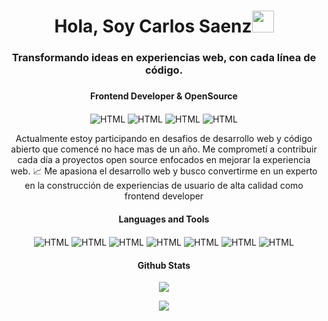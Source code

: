 

<h1 align="center">Hola, Soy Carlos Saenz<img src="https://media.giphy.com/media/hvRJCLFzcasrR4ia7z/giphy.gif" width="35"></h1>
<h3 align="center">Transformando ideas en experiencias web, con cada línea de código.<h3>
<h4 align="center">Frontend Developer & OpenSource</h4>

<p align="center">
 <img align="center" alt="HTML" src="https://img.shields.io/badge/LinkedIn-0077B5?style=for-the-badge&logo=linkedin&logoColor=white">
 <img align="center" alt="HTML" src="https://img.shields.io/badge/GitHub-100000?style=for-the-badge&logo=github&logoColor=white">
 <img align="center" alt="HTML" src="https://img.shields.io/badge/Gmail-D14836?style=for-the-badge&logo=gmail&logoColor=white">
	<img align="center" alt="HTML" src="https://img.shields.io/badge/Instagram-E4405F?style=for-the-badge&logo=instagram&logoColor=white">
</p>

<p align="center">Actualmente estoy participando en desafios de desarrollo web y código abierto que comencé no hace mas de un año. Me comprometí a contribuir cada día a proyectos open source enfocados en mejorar la experiencia web. 📈 Me apasiona el desarrollo web y busco convertirme en un experto en la construcción de experiencias de usuario de alta calidad como frontend developer</p>

<h4 align="center">Languages and Tools</h4>

<div align="center">
<img align="center" alt="HTML" src="https://img.shields.io/badge/HTML5-E34F26?style=for-the-badge&logo=html5&logoColor=white">
<img align="center" alt="HTML" src="https://img.shields.io/badge/CSS3-1572B6?style=for-the-badge&logo=css3&logoColor=white">
<img align="center" alt="HTML" src="https://img.shields.io/badge/Sass-CC6699?style=for-the-badge&logo=sass&logoColor=white">
 <img align="center" alt="HTML" src="https://img.shields.io/badge/Bootstrap-563D7C?style=for-the-badge&logo=bootstrap&logoColor=white">
<img align="center" alt="HTML" src="https://img.shields.io/badge/JavaScript-F7DF1E?style=for-the-badge&logo=javascript&logoColor=black">
<img align="center" alt="HTML" src="https://img.shields.io/badge/Intel-Core_i5_10th-0071C5?style=for-the-badge&logo=intel&logoColor=white">
<img align="center" alt="HTML" src="https://img.shields.io/badge/Windows-0078D6?style=for-the-badge&logo=windows&logoColor=white">
</div>

<h4 align="center">Github Stats</h4>

<p align="center"><img src="https://github-readme-stats.vercel.app/api/top-langs/?username=KevinPatel04&layout=compact&hide=TSQL&theme=chartreuse-dark"></p>

<p align="center"><img src="https://github-readme-streak-stats.herokuapp.com?user=KevinPatel04&theme=chartreuse-dark"></p>







 



